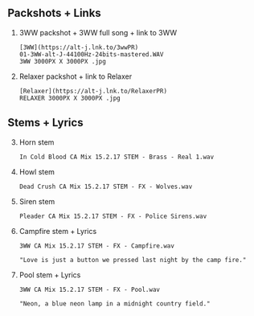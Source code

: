 ## Packshots + Links

1.  3WW packshot + 3WW full song + link to 3WW
    
        [3WW](https://alt-j.lnk.to/3wwPR)
        01-3WW-alt-J-44100Hz-24bits-mastered.WAV
        3WW 3000PX X 3000PX .jpg

2.  Relaxer packshot + link to Relaxer

        [Relaxer](https://alt-j.lnk.to/RelaxerPR)
        RELAXER 3000PX X 3000PX .jpg

## Stems + Lyrics

3.  Horn stem

        In Cold Blood CA Mix 15.2.17 STEM - Brass - Real 1.wav

4.  Howl stem

        Dead Crush CA Mix 15.2.17 STEM - FX - Wolves.wav

5.  Siren stem

        Pleader CA Mix 15.2.17 STEM - FX - Police Sirens.wav

6.  Campfire stem + Lyrics

        3WW CA Mix 15.2.17 STEM - FX - Campfire.wav

        "Love is just a button we pressed last night by the camp fire."

7.  Pool stem + Lyrics

        3WW CA Mix 15.2.17 STEM - FX - Pool.wav

        "Neon, a blue neon lamp in a midnight country field."
